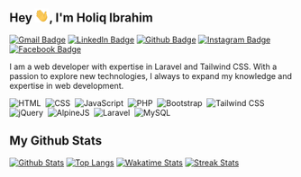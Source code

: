 ## Hey <img src="/assets/hi.gif" width="25px" />, I'm Holiq Ibrahim

[![Gmail Badge](https://img.shields.io/badge/-holiq.ibrahim376@gmail.com-EA4335?style=flat&logo=Gmail&logoColor=white&link=mailto:holiq.ibrahim376@gmail.com)](mailto:holiq.ibrahim376@gmail.com) 
[![LinkedIn Badge](https://img.shields.io/badge/-holiq--ibrahim-0A66C2?style=flat&logo=linkedin&logoColor=white&link=https://linkedin.com/in/holiq-ibrahim)](https://linkedin.com/in/holiq-ibrahim) 
[![Github Badge](https://img.shields.io/badge/-holiq-grey?style=flat&logo=github&logoColor=white&link=https://github.com/holiq)](https://www.github.com/holiq) 
[![Instagram Badge](https://img.shields.io/badge/-holiq__xid-E4405F?style=flat&logo=instagram&logoColor=white&link=https://instagram.com/holiq_xid/)](https://instagram.com/holiq_xid/) 
[![Facebook Badge](https://img.shields.io/badge/-holiq.xid-1877F2?style=flat&logo=facebook&logoColor=white&link=https://facebook.com/holiq.xid)](https://facebook.com/holiq.xid)

I am a web developer with expertise in Laravel and Tailwind CSS. With a passion to explore new technologies, I always to expand my knowledge and expertise in web development.

![HTML](https://img.shields.io/badge/-HTML-282A36?style=flat&logo=HTML5)&nbsp;
![CSS](https://img.shields.io/badge/-CSS-282A36?style=flat&logo=CSS3&logoColor=1572B6)&nbsp;
![JavaScript](https://img.shields.io/badge/-JavaScript-282A36?style=flat&logo=javascript)&nbsp;
![PHP](https://img.shields.io/badge/-PHP-282A36?style=flat&logo=PHP)&nbsp;
![Bootstrap](https://img.shields.io/badge/-Bootstrap-282A36?style=flat&logo=bootstrap)&nbsp;
![Tailwind CSS](https://img.shields.io/badge/-Tailwind_CSS-282A36?style=flat&logo=tailwind-css)&nbsp;
![jQuery](https://img.shields.io/badge/-jQuery-282A36?style=flat&logo=jquery)&nbsp;
![AlpineJS](https://img.shields.io/badge/-Alpine.js-282A36?style=flat&logo=alpine.js)&nbsp;
![Laravel](https://img.shields.io/badge/-Laravel-282A36?style=flat&logo=laravel)&nbsp;
![MySQL](https://img.shields.io/badge/-MySQL-282A36?style=flat&logo=mysql)&nbsp;

## My Github Stats

[![Github Stats](https://github-readme-stats.vercel.app/api?username=holiq&show_icons=true&include_all_commits=true&count_private=true&&hide_border=true&bg_color=282A36&icon_color=686868&title_color=57c7ff&text_color=9aedfe&custom_title=My+Github+Stats)](https://github.com/holiq/holiq)
[![Top Langs](https://github-readme-stats.vercel.app/api/top-langs/?username=holiq&layout=compact&hide_border=true&langs_count=8&bg_color=282A36&icon_color=686868&title_color=57c7ff&text_color=9aedfe)](https://github.com/holiq/holiq)
[![Wakatime Stats](https://github-readme-stats.vercel.app/api/wakatime/?username=holiq&layout=compact&hide_border=true&langs_count=8&bg_color=282A36&icon_color=686868&title_color=57c7ff&text_color=9aedfe)](https://github.com/holiq/holiq)
[![Streak Stats](https://streak-stats.demolab.com?user=holiq&theme=dark&background=282A36&ring=57C7FF&fire=57C7FF&dates=686868&currStreakNum=9AEDFE&sideNums=57C7FF&currStreakLabel=9AEDFE&sideLabels=9AEDFE&stroke=57C7FF&border=282A36)](https://git.io/streak-stats)
